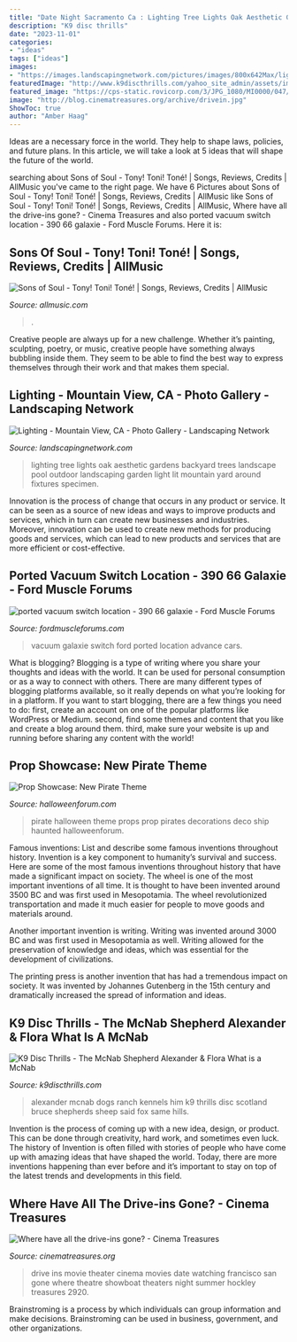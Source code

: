 ```yaml
---
title: "Date Night Sacramento Ca : Lighting Tree Lights Oak Aesthetic Gardens Backyard Trees Landscape Pool Outdoor Landscaping Garden Light Lit Mountain Yard Around Fixtures Specimen"
description: "K9 disc thrills"
date: "2023-11-01"
categories:
- "ideas"
tags: ["ideas"]
images:
- "https://images.landscapingnetwork.com/pictures/images/800x642Max/lighting_22/tree-oak-lights-pool-aesthetic-gardens_4418.jpg"
featuredImage: "http://www.k9discthrills.com/yahoo_site_admin/assets/images/Whelping_house.129154444_std.jpg"
featured_image: "https://cps-static.rovicorp.com/3/JPG_1080/MI0000/047/MI0000047319.jpg?partner=allrovi.com"
image: "http://blog.cinematreasures.org/archive/drivein.jpg"
ShowToc: true
author: "Amber Haag"
---
```



Ideas are a necessary force in the world. They help to shape laws, policies, and future plans. In this article, we will take a look at 5 ideas that will shape the future of the world.

	

		
searching about Sons of Soul - Tony! Toni! Toné! | Songs, Reviews, Credits | AllMusic you've came to the right page. We have 6 Pictures about Sons of Soul - Tony! Toni! Toné! | Songs, Reviews, Credits | AllMusic like Sons of Soul - Tony! Toni! Toné! | Songs, Reviews, Credits | AllMusic, Where have all the drive-ins gone? - Cinema Treasures and also ported vacuum switch location - 390 66 galaxie - Ford Muscle Forums. Here it is:
		
    
## Sons Of Soul - Tony! Toni! Toné! | Songs, Reviews, Credits | AllMusic

<img loading=lazy src="https://cps-static.rovicorp.com/3/JPG_1080/MI0000/047/MI0000047319.jpg?partner=allrovi.com" onerror="this.onerror=null;this.src='https://tse4.mm.bing.net/th?id=OIP.BovzMSaiY6QsN0rXx5kHQAHaHa&amp;pid=15.1';" alt="Sons of Soul - Tony! Toni! Toné! | Songs, Reviews, Credits | AllMusic">

_Source: allmusic.com_

>. 

	

Creative people are always up for a new challenge. Whether it’s painting, sculpting, poetry, or music, creative people have something always bubbling inside them. They seem to be able to find the best way to express themselves through their work and that makes them special.

    
## Lighting - Mountain View, CA - Photo Gallery - Landscaping Network

<img loading=lazy src="https://images.landscapingnetwork.com/pictures/images/800x642Max/lighting_22/tree-oak-lights-pool-aesthetic-gardens_4418.jpg" onerror="this.onerror=null;this.src='https://tse4.mm.bing.net/th?id=OIP.6M26v6coPQRqU4n3VacJeAHaGI&amp;pid=15.1';" alt="Lighting - Mountain View, CA - Photo Gallery - Landscaping Network">

_Source: landscapingnetwork.com_

>lighting tree lights oak aesthetic gardens backyard trees landscape pool outdoor landscaping garden light lit mountain yard around fixtures specimen. 

	

Innovation is the process of change that occurs in any product or service. It can be seen as a source of new ideas and ways to improve products and services, which in turn can create new businesses and industries. Moreover, innovation can be used to create new methods for producing goods and services, which can lead to new products and services that are more efficient or cost-effective.

    
## Ported Vacuum Switch Location - 390 66 Galaxie - Ford Muscle Forums

<img loading=lazy src="https://www.fordmuscleforums.com/attachments/galaxie-pages/93322d1424468423-ported-vacuum-switch-location-390-66-galaxie-wp_20150111_13_57_02_pro.jpg" onerror="this.onerror=null;this.src='https://tse1.mm.bing.net/th?id=OIP.qwpSjl3E_hjN3-tyq7XxBgHaEK&amp;pid=15.1';" alt="ported vacuum switch location - 390 66 galaxie - Ford Muscle Forums">

_Source: fordmuscleforums.com_

>vacuum galaxie switch ford ported location advance cars. 

	

What is blogging?
Blogging is a type of writing where you share your thoughts and ideas with the world. It can be used for personal consumption or as a way to connect with others. There are many different types of blogging platforms available, so it really depends on what you’re looking for in a platform. If you want to start blogging, there are a few things you need to do: first, create an account on one of the popular platforms like WordPress or Medium. second, find some themes and content that you like and create a blog around them. third, make sure your website is up and running before sharing any content with the world!

    
## Prop Showcase: New Pirate Theme

<img loading=lazy src="https://www.halloweenforum.com/attachments/halloween-props/96484d1319670173-new-pirate-theme-011_img_3313.jpg" onerror="this.onerror=null;this.src='https://tse2.mm.bing.net/th?id=OIP.yJ1L5PHG2eqETRylU1YVsQAAAA&amp;pid=15.1';" alt="Prop Showcase: New Pirate Theme">

_Source: halloweenforum.com_

>pirate halloween theme props prop pirates decorations deco ship haunted halloweenforum. 

	

Famous inventions: List and describe some famous inventions throughout history.
Invention is a key component to humanity’s survival and success. Here are some of the most famous inventions throughout history that have made a significant impact on society.
The wheel is one of the most important inventions of all time. It is thought to have been invented around 3500 BC and was first used in Mesopotamia. The wheel revolutionized transportation and made it much easier for people to move goods and materials around.

Another important invention is writing. Writing was invented around 3000 BC and was first used in Mesopotamia as well. Writing allowed for the preservation of knowledge and ideas, which was essential for the development of civilizations.

The printing press is another invention that has had a tremendous impact on society. It was invented by Johannes Gutenberg in the 15th century and dramatically increased the spread of information and ideas.

    
## K9 Disc Thrills - The McNab Shepherd Alexander &amp; Flora What Is A McNab

<img loading=lazy src="http://www.k9discthrills.com/yahoo_site_admin/assets/images/Whelping_house.129154444_std.jpg" onerror="this.onerror=null;this.src='https://tse4.mm.bing.net/th?id=OIP.QQnUkbOacySBnSe7dZDcxwHaFj&amp;pid=15.1';" alt="K9 Disc Thrills - The McNab Shepherd Alexander &amp; Flora What is a McNab">

_Source: k9discthrills.com_

>alexander mcnab dogs ranch kennels him k9 thrills disc scotland bruce shepherds sheep said fox same hills. 

	

Invention is the process of coming up with a new idea, design, or product. This can be done through creativity, hard work, and sometimes even luck. The history of Invention is often filled with stories of people who have come up with amazing ideas that have shaped the world. Today, there are more inventions happening than ever before and it’s important to stay on top of the latest trends and developments in this field.

    
## Where Have All The Drive-ins Gone? - Cinema Treasures

<img loading=lazy src="http://blog.cinematreasures.org/archive/drivein.jpg" onerror="this.onerror=null;this.src='https://tse1.mm.bing.net/th?id=OIP.fd0YL48E7ZlKe256TE2yZQHaE7&amp;pid=15.1';" alt="Where have all the drive-ins gone? - Cinema Treasures">

_Source: cinematreasures.org_

>drive ins movie theater cinema movies date watching francisco san gone where theatre showboat theaters night summer hockley treasures 2920. 

	

Brainstroming is a process by which individuals can group information and make decisions. Brainstroming can be used in business, government, and other organizations.

